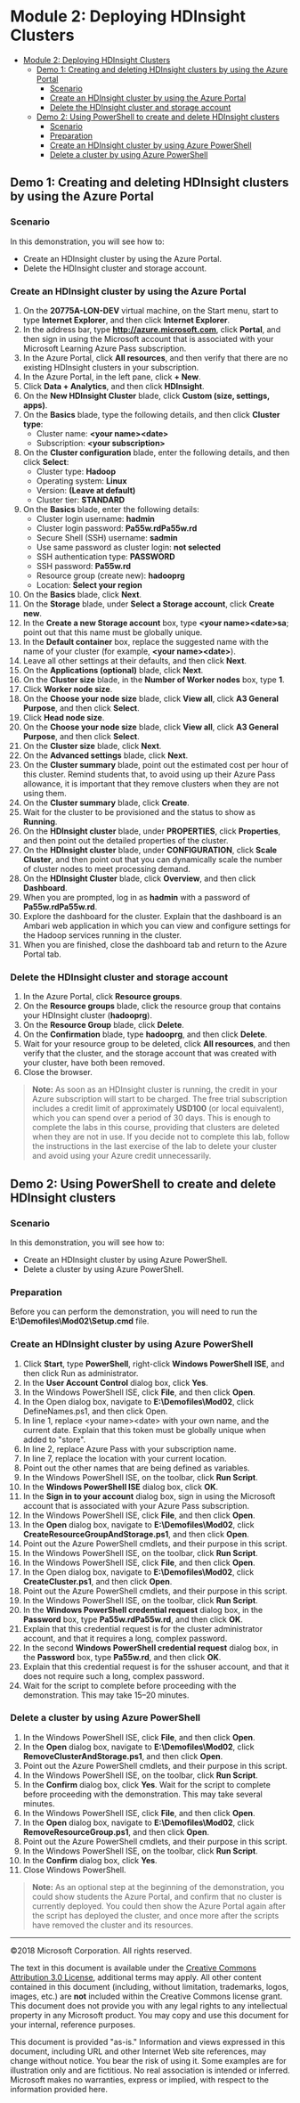 # Module 2: Deploying HDInsight Clusters

- [Module 2: Deploying HDInsight Clusters](#module-2-deploying-hdinsight-clusters)
    - [Demo 1: Creating and deleting HDInsight clusters by using the Azure Portal](#demo-1-creating-and-deleting-hdinsight-clusters-by-using-the-azure-portal)
        - [Scenario](#scenario)
        - [Create an HDInsight cluster by using the Azure Portal](#create-an-hdinsight-cluster-by-using-the-azure-portal)
        - [Delete the HDInsight cluster and storage account](#delete-the-hdinsight-cluster-and-storage-account)
    - [Demo 2: Using PowerShell to create and delete HDInsight clusters](#demo-2-using-powershell-to-create-and-delete-hdinsight-clusters)
        - [Scenario](#scenario)
        - [Preparation](#preparation)
        - [Create an HDInsight cluster by using Azure PowerShell](#create-an-hdinsight-cluster-by-using-azure-powershell)
        - [Delete a cluster by using Azure PowerShell](#delete-a-cluster-by-using-azure-powershell)

## Demo 1: Creating and deleting HDInsight clusters by using the Azure Portal

### Scenario

In this demonstration, you will see how to:
-	Create an HDInsight cluster by using the Azure Portal.
-	Delete the HDInsight cluster and storage account.

### Create an HDInsight cluster by using the Azure Portal

1.	On the **20775A-LON-DEV** virtual machine, on the Start menu, start to type **Internet Explorer**, and then click **Internet Explorer**.
2.	In the address bar, type **http://azure.microsoft.com**, click **Portal**, and then sign in using the Microsoft account that is associated with your Microsoft Learning Azure Pass subscription.
3.	In the Azure Portal, click **All resources**, and then verify that there are no existing HDInsight clusters in your subscription. 
4.	In the Azure Portal, in the left pane, click **+ New**.
5.	Click **Data + Analytics**, and then click **HDInsight**.
6.	On the **New HDInsight Cluster** blade, click **Custom (size, settings, apps)**.
7.	On the **Basics** blade, type the following details, and then click **Cluster type**:
    -	Cluster name: **\<your name\>\<date\>**
    -	Subscription: **\<your subscription\>**
8.	On the **Cluster configuration** blade, enter the following details, and then click **Select**:
    -	Cluster type: **Hadoop**
    -	Operating system: **Linux**
    -	Version: **(Leave at default)**
    -	Cluster tier: **STANDARD**
9.	On the **Basics** blade, enter the following details:
    -	Cluster login username: **hadmin**
    -	Cluster login password: **Pa55w.rdPa55w.rd**
    -	Secure Shell (SSH) username: **sadmin**
    -	Use same password as cluster login: **not selected**
    -	SSH authentication type: **PASSWORD** 
    -	SSH password: **Pa55w.rd**
    -	Resource group (create new): **hadooprg**
    -	Location: **Select your region**
10.	On the **Basics** blade, click **Next**.
11.	On the **Storage** blade, under **Select a Storage account**, click **Create new**.
12.	In the **Create a new Storage account** box, type **\<your name\>\<date\>sa**; point out that this name must be globally unique.
13.	In the **Default container** box, replace the suggested name with the name of your cluster (for example, **\<your name\>\<date\>**).
14.	Leave all other settings at their defaults, and then click **Next**.
15.	On the **Applications (optional)** blade, click **Next**.
16.	On the **Cluster size** blade, in the **Number of Worker nodes** box, type **1**.
17.	Click **Worker node size**.
18.	On the **Choose your node size** blade, click **View all**, click **A3 General Purpose**, and then click **Select**.
19.	Click **Head node size**.
20.	On the **Choose your node size** blade, click **View all**, click **A3 General Purpose**, and then click **Select**.
21.	On the **Cluster size** blade, click **Next**.
22.	On the **Advanced settings** blade, click **Next**.
23.	On the **Cluster summary** blade, point out the estimated cost per hour of this cluster. Remind students that, to avoid using up their Azure Pass allowance, it is important that they remove clusters when they are not using them.
24.	On the **Cluster summary** blade, click **Create**.
25.	Wait for the cluster to be provisioned and the status to show as **Running**.
26.	On the **HDInsight cluster** blade, under **PROPERTIES**, click **Properties**, and then point out the detailed properties of the cluster.
27.	On the **HDInsight cluster** blade, under **CONFIGURATION**, click **Scale Cluster**, and then point out that you can dynamically scale the number of cluster nodes to meet processing demand.
28.	On the **HDInsight Cluster** blade, click **Overview**, and then click **Dashboard**.
29.	When you are prompted, log in as **hadmin** with a password of **Pa55w.rdPa55w.rd**.
30.	Explore the dashboard for the cluster. Explain that the dashboard is an Ambari web application in which you can view and configure settings for the Hadoop services running in the cluster. 
31.	When you are finished, close the dashboard tab and return to the Azure Portal tab.

### Delete the HDInsight cluster and storage account

1.	In the Azure Portal, click **Resource groups**. 
2.	On the **Resource groups** blade, click the resource group that contains your HDInsight cluster (**hadooprg**).
3.	On the **Resource Group** blade, click **Delete**. 
4.	On the **Confirmation** blade, type **hadooprg**, and then click **Delete**.
5.	Wait for your resource group to be deleted, click **All resources**, and then verify that the cluster, and the storage account that was created with your cluster, have both been removed. 
6.	Close the browser.

>**Note:** As soon as an HDInsight cluster is running, the credit in your Azure subscription will start to be charged. The free trial subscription includes a credit limit of approximately **USD100** (or local equivalent), which you can spend over a period of 30 days. This is enough to complete the labs in this course, providing that clusters are deleted when they are not in use. If you decide not to complete this lab, follow the instructions in the last exercise of the lab to delete your cluster and avoid using your Azure credit unnecessarily.

## Demo 2: Using PowerShell to create and delete HDInsight clusters

### Scenario

In this demonstration, you will see how to:
-	Create an HDInsight cluster by using Azure PowerShell.
-	Delete a cluster by using Azure PowerShell.

### Preparation

Before you can perform the demonstration, you will need to run the **E:\Demofiles\Mod02\Setup.cmd** file.

### Create an HDInsight cluster by using Azure PowerShell

1.	Click **Start**, type **PowerShell**, right-click **Windows PowerShell ISE**, and then click Run as administrator.
2.	In the **User Account Control** dialog box, click **Yes**.
3.	In the Windows PowerShell ISE, click **File**, and then click **Open**.
4.	In the Open dialog box, navigate to **E:\Demofiles\Mod02**, click DefineNames.ps1, and then click Open.
5.	In line 1, replace \<your name\>\<date\> with your own name, and the current date. Explain that this token must be globally unique when added to "store".
6.	In line 2, replace Azure Pass with your subscription name.
7.	In line 7, replace the location with your current location.
8.	Point out the other names that are being defined as variables.
9.	In the Windows PowerShell ISE, on the toolbar, click **Run Script**.
10.	In the **Windows PowerShell ISE** dialog box, click **OK**.
11.	In the **Sign in to your account** dialog box, sign in using the Microsoft account that is associated with your Azure Pass subscription. 
12.	In the Windows PowerShell ISE, click **File**, and then click **Open**.
13.	In the **Open** dialog box, navigate to **E:\Demofiles\Mod02**, click **CreateResourceGroupAndStorage.ps1**, and then click **Open**.
14.	Point out the Azure PowerShell cmdlets, and their purpose in this script.
15.	In the Windows PowerShell ISE, on the toolbar, click **Run Script**.
16.	In the Windows PowerShell ISE, click **File**, and then click **Open**.
17.	In the Open dialog box, navigate to **E:\Demofiles\Mod02**, click **CreateCluster.ps1**, and then click **Open**.
18.	Point out the Azure PowerShell cmdlets, and their purpose in this script.
19.	In the Windows PowerShell ISE, on the toolbar, click **Run Script**.
20.	In the **Windows PowerShell credential request** dialog box, in the **Password** box, type **Pa55w.rdPa55w.rd**, and then click **OK**.
21.	Explain that this credential request is for the cluster administrator account, and that it requires a long, complex password.
22.	In the second **Windows PowerShell credential request** dialog box, in the **Password** box, type **Pa55w.rd**, and then click **OK**.
23.	Explain that this credential request is for the sshuser account, and that it does not require such a long, complex password.
24.	Wait for the script to complete before proceeding with the demonstration. This may take 15–20 minutes.

### Delete a cluster by using Azure PowerShell

1.	In the Windows PowerShell ISE, click **File**, and then click **Open**.
2.	In the **Open** dialog box, navigate to **E:\Demofiles\Mod02**, click **RemoveClusterAndStorage.ps1**, and then click **Open**.
3.	Point out the Azure PowerShell cmdlets, and their purpose in this script.
4.	In the Windows PowerShell ISE, on the toolbar, click **Run Script**.
5.	In the **Confirm** dialog box, click **Yes**.
Wait for the script to complete before proceeding with the demonstration. This may take several minutes.
6.	In the Windows PowerShell ISE, click **File**, and then click **Open**.
7.	In the **Open** dialog box, navigate to **E:\Demofiles\Mod02**, click **RemoveResourceGroup.ps1**, and then click **Open**.
8.	Point out the Azure PowerShell cmdlets, and their purpose in this script.
9.	In the Windows PowerShell ISE, on the toolbar, click **Run Script**.
10.	In the **Confirm** dialog box, click **Yes**.
11.	Close Windows PowerShell.

>**Note:** As an optional step at the beginning of the demonstration, you could show students the Azure Portal, and confirm that no cluster is currently deployed. You could then show the Azure Portal again after the script has deployed the cluster, and once more after the scripts have removed the cluster and its resources.

---

©2018 Microsoft Corporation. All rights reserved.

The text in this document is available under the [Creative Commons Attribution 3.0 License](https://creativecommons.org/licenses/by/3.0/legalcode), additional terms may apply. All other content contained in this document (including, without limitation, trademarks, logos, images, etc.) are **not** included within the Creative Commons license grant. This document does not provide you with any legal rights to any intellectual property in any Microsoft product. You may copy and use this document for your internal, reference purposes.

This document is provided "as-is." Information and views expressed in this document, including URL and other Internet Web site references, may change without notice. You bear the risk of using it. Some examples are for illustration only and are fictitious. No real association is intended or inferred. Microsoft makes no warranties, express or implied, with respect to the information provided here.